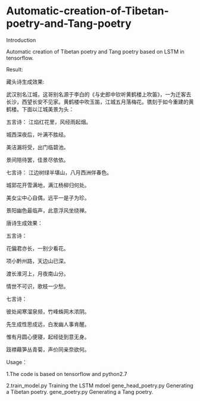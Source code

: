 # Automatic-creation-of-Tibetan-poetry-and-Tang-poetry
Introduction

Automatic creation of Tibetan poetry and Tang poetry based on LSTM in tensorflow.

Result:

藏头诗生成效果:

武汉别名江城，这哥别名源于李白的《与史郎中钦听黄鹤楼上吹笛》，一为迁客去长沙，西望长安不见家。黄鹤楼中吹玉笛，江城五月落梅花。镌刻于如今重建的黄鹤楼。下面以江城美景为头：

五言诗：
江焰红花里，风经雨起烟。

城西深夜后，叶满不胜经。

美洁漏将受，出门临碧池。

景间陪待罢，佳景尽依依。

七言诗：
江边树绿半堪山，八月西洲伴春色。

城郭花开雪满地，满江杨柳归何处。

美女尘中心自偶，远平一是子为珍。

景阳幽色最临声，此意浮风坐绕禅。

唐诗生成效果：

五言诗：

花偏君亦长，一别少看花。

项小黔州路，天边山已深。

渡长淮河上，月夜南山分。

情世不可识，歌枝一少愁。

七言诗：

彼处闻寒溜泉频，竹峰蛛网木浓阴。

先生成性思成远，白发幽人事肯醒。

惟有月圆心便寝，起经徒到意无身。

跂襟藉笋丛青菊，声价同亲奈欲何。

Usage：

1.The code is based on tensorflow and python2.7

2.train_model.py Training  the LSTM mdoel
gene_head_poetry.py Generating a Tibetan poetry.
gene_poetry.py Generating a Tang poetry.
